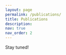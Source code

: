 ```yaml
---
layout: page
permalink: /publications/
title: Publications
description: 
nav: true
nav_order: 2
---
```


<!-- _pages/publications.md -->

Stay tuned!
